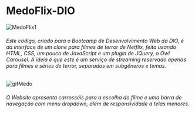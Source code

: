 # MedoFlix-DIO

![MedoFlix1](https://user-images.githubusercontent.com/92566280/144940690-39693c1c-db0c-4ed7-9a09-91cf1519dc53.PNG)

###### Este código, criado para o Bootcamp de Desenvolvimento Web da DIO, é da interface de um clone para filmes de terror de Netflix, feita usando HTML, CSS, um pouco de JavaScript e um plugin de JQuery, o Owl Carousel. A ideia é que este é um serviço de streaming reservado apenas para filmes e séries de terror, separados em subgêneros e temas. 

![gifMedo](https://user-images.githubusercontent.com/92566280/144940860-66b2b02c-9763-47c0-a700-08a43d7d40c3.gif)

###### O Website apresenta carrosséis para a escolha do filme e uma barra de navegação com menu dropdown, além de responsividade a telas menores.
